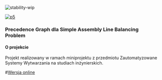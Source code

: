 ![stability-wip][stability-wip]

[![p5][p5js]][p5-url]

### Precedence Graph dla Simple Assembly Line Balancing Problem

<!-- ABOUT THE PROJECT -->
#### O projekcie
Projekt realizowany w ramach miniprojektu z przedmiotu Zautomatyzowane Systemy Wytwarzania na studiach inżynierskich.

<!-- ONLINE VERSION -->
#[Wersja online][online-url]

<!-- MARKDOWN LINKS & IMAGES -->
[stability-wip]:https://img.shields.io/badge/stability-wip-lightgrey.svg

[p5js]: https://img.shields.io/badge/p5.js-ED225D?style=for-the-badge&logo=p5.js&logoColor=FFFFFF
[p5-url]: https://p5js.org

[online-url]: https://xrevv.github.io/SALBP-PD/